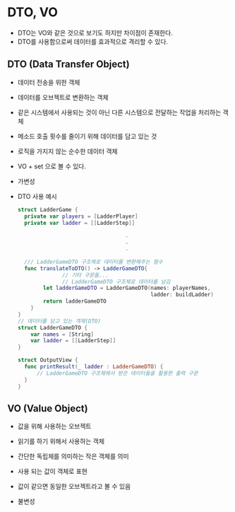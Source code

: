 # DTO, VO

- DTO는 VO와 같은 것으로 보기도 하지만 차이점이 존재한다.
- DTO를 사용함으로써 데이터를 효과적으로 격리할 수 있다.

## DTO (Data Transfer Object)

- 데이터 전송을 위한 객체

- 데이터를 오브젝트로 변환하는 객체

- 같은 시스템에서 사용되는 것이 아닌 다른 시스템으로 전달하는 작업을 처리하는 객체

- 메소드 호출 횟수를 줄이기 위해 데이터를 담고 있는 것

- 로직을 가지지 않는 순수한 데이터 객체

- VO + set 으로 볼 수 있다.

- 가변성

- DTO 사용 예시

  ```swift
  struct LadderGame {
  	private var players = [LadderPlayer]
  	private var ladder = [[LadderStep]]
  
    								.
  									.
  									.
  	
  	/// LadderGameDTO 구조체로 데이터를 변환해주는 함수
  	func translateToDTO() -> LadderGameDTO{
  				// 기타 구문들...
  				// LadderGameDTO 구조체로 데이터를 넘김
          let ladderGameDTO = LadderGameDTO(names: playerNames,
                                            ladder: buildLadder)
          return ladderGameDTO
      }
  }
  // 데이터를 담고 있는 객체(DTO)
  struct LadderGameDTO {
      var names = [String]
      var ladder = [[LadderStep]]  
  }
  
  struct OutputView {
  	func printResult(_ ladder : LadderGameDTO) {
  		// LadderGameDTO 구조체에서 받은 데이터들을 활용한 출력 구문
  	}
  }
  ```

  

  

## VO (Value Object)

- 값을 위해 사용하는 오브젝트

- 읽기를 하기 위해서 사용하는 객체

- 간단한 독립체를 의미하는 작은 객체를 의미

- 사용 되는 값이 객체로 표현

- 값이 같으면 동일한 오브젝트라고 볼 수 있음

- 불변성

  